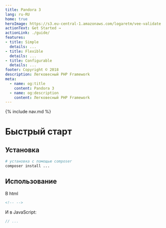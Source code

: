 ```yaml
---
title: Pandora 3
lang: ru-RU
home: true
heroImage: https://s3.eu-central-1.amazonaws.com/logaretm/vee-validate.svg
actionText: Get Started →
actionLink: ./guide/
features:
- title: Simple
  details: ...
- title: Flexible
  details: ...
- title: Configurable
  details: ...
footer: Copyright © 2018
description: Легковесный PHP Framework
meta:
  - name: og:title
    content: Pandora 3
  - name: og:description
    content: Легковесный PHP Framework
---
```


{% include nav.md %}

# Быстрый старт

## Установка

```bash
# установка с помощью composer
composer install ...
```

## Использование

В html

```html
<!-- -->
```

И в JavaScript:

```js
// ...
```
